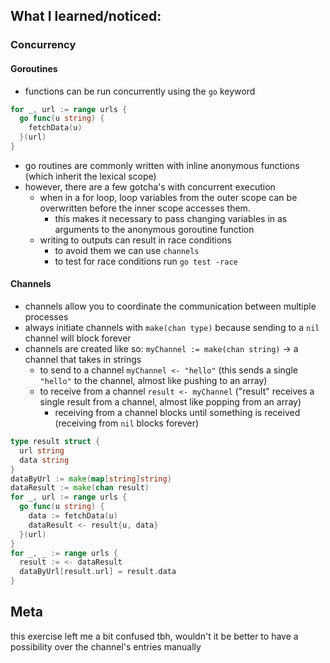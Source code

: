 ## What I learned/noticed:

### Concurrency

#### Goroutines

- functions can be run concurrently using the `go` keyword

```go
for _, url := range urls {
  go func(u string) {
    fetchData(u)
  }(url)
}
```

- go routines are commonly written with inline anonymous functions (which inherit the lexical scope)
- however, there are a few gotcha's with concurrent execution
  - when in a for loop, loop variables from the outer scope can be overwritten before the inner scope accesses them.
    - this makes it necessary to pass changing variables in as arguments to the anonymous goroutine function
  - writing to outputs can result in race conditions
    - to avoid them we can use `channels`
    - to test for race conditions run `go test -race`

#### Channels

- channels allow you to coordinate the communication between multiple processes
- always initiate channels with `make(chan type)` because sending to a `nil` channel will block forever
- channels are created like so: `myChannel := make(chan string)` -> a channel that takes in strings
  - to send to a channel `myChannel <- "hello"` (this sends a single `"hello"` to the channel, almost like pushing to an array)
  - to receive from a channel `result <- myChannel` ("result" receives a single result from a channel, almost like popping from an array)
    - receiving from a channel blocks until something is received (receiving from `nil` blocks forever)

```go
type result struct {
  url string
  data string
}
dataByUrl := make(map[string]string)
dataResult := make(chan result)
for _, url := range urls {
  go func(u string) {
    data := fetchData(u)
    dataResult <- result{u, data}
  }(url)
}
for _, _ := range urls {
  result := <- dataResult
  dataByUrl[result.url] = result.data
}
```

## Meta

this exercise left me a bit confused tbh,
wouldn't it be better to have a possibility over the channel's entries manually
